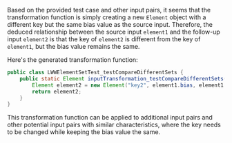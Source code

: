 Based on the provided test case and other input pairs, it seems that the transformation function is simply creating a new `Element` object with a different key but the same bias value as the source input. Therefore, the deduced relationship between the source input `element1` and the follow-up input `element2` is that the key of `element2` is different from the key of `element1`, but the bias value remains the same.

Here's the generated transformation function:

```java
public class LWWElementSetTest_testCompareDifferentSets {
    public static Element inputTransformation_testCompareDifferentSets(Element element1)  {
        Element element2 = new Element("key2", element1.bias, element1.timestamp);
        return element2;
    }
}
```

This transformation function can be applied to additional input pairs and other potential input pairs with similar characteristics, where the key needs to be changed while keeping the bias value the same.